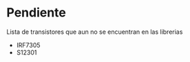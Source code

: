 
# Pendiente
Lista de transistores que aun no se encuentran en las librerias  
* IRF7305  
* S12301  
